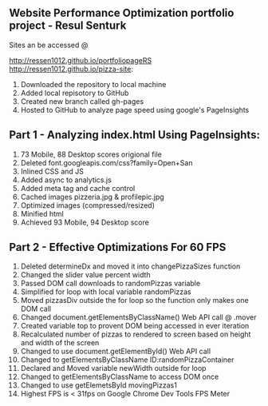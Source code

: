 ## Website Performance Optimization portfolio project - Resul Senturk

Sites an be accessed @

http://ressen1012.github.io/portfoliopageRS
http://ressen1012.github.io/pizza-site:

1. Downloaded the repository to local machine
2. Added local repisotory to GitHub
3. Created new branch called gh-pages
4. Hosted to GitHub to analyze page speed using google's PageInsights

## Part 1 - Analyzing index.html Using PageInsights:
1. 73 Mobile, 88 Desktop scores origional file
2. Deleted font.googleapis.com/css?family=Open+San
3. Inlined CSS and JS
4. Added async to analytics.js
5. Added meta tag and cache control
6. Cached images pizzeria.jpg & profilepic.jpg
7. Optimized images (compressed/resized)
8. Minified html
9. Achieved  93 Mobile, 94 Desktop score

## Part 2 - Effective Optimizations For 60 FPS
1. Deleted determineDx and moved it into changePizzaSizes function
2. Changed the slider value percent width
3. Passed DOM call downloads to randomPizzas variable
4. Simplified for loop with local variable randomPizzas
5. Moved pizzasDiv outside the for loop so the function only makes one DOM call
6. Changed document.getElementsByClassName() Web API call @ .mover
7. Created variable top to provent DOM being accessed in ever iteration
8. Recalculated number of pizzas to rendered to screen based on height and width of the screen
9. Changed to use document.getElementById() Web API call
10. Changed to getElementsByClassName ID:randomPizzaContainer
11. Declared and Moved variable newWidth outside for loop
12. Changed to getElementsByClassName to access DOM once
13. Changed to use getElemetsById movingPizzas1
14. Highest FPS is < 31fps on Google Chrome Dev Tools FPS Meter